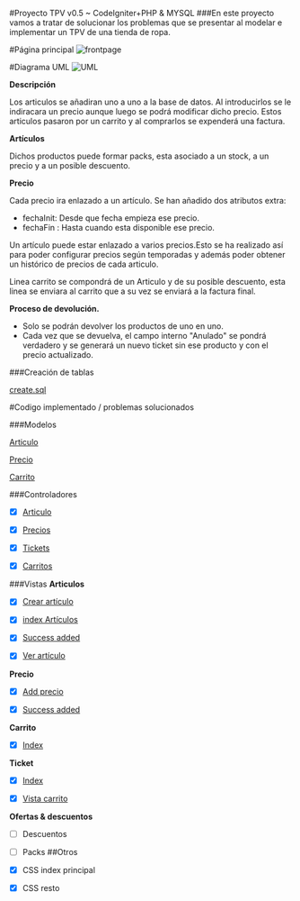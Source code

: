#Proyecto TPV v0.5 ~ CodeIgniter+PHP & MYSQL
###En este proyecto vamos a tratar de solucionar los problemas que se presentar al modelar e implementar un TPV de una tienda de ropa.

#Página principal
![frontpage](https://i.gyazo.com/79078f25c4af2f8886f5623a0eb5337a.png)

#Diagrama UML
![UML](https://i.gyazo.com/d8a2df8e0edaaef9a31b71d9e5c44faf.png)

**Descripción**

Los articulos se añadiran uno a uno a la base de datos. Al introducirlos se le indiracara un precio aunque luego se podrá modificar dicho precio. Estos articulos pasaron por un carrito y al comprarlos se expenderá una factura.

**Artículos**

Dichos productos puede formar packs, esta asociado a un stock, a un precio y a un posible descuento.

**Precio**

Cada precio ira enlazado a un artículo.
Se han añadido dos atributos extra:
 - fechaInit: Desde que fecha empieza ese precio.
 - fechaFin : Hasta cuando esta disponible ese precio.

Un artículo puede estar enlazado a varios precios.Esto se ha realizado así para poder configurar precios según temporadas y además poder obtener un histórico de precios de cada articulo.

Linea carrito se compondrá de un Articulo y de su posible descuento, esta linea se enviara al carrito que a su vez se enviará a la factura final.

**Proceso de devolución.**

- Solo se podrán devolver los productos de uno en uno. 
- Cada vez que se devuelva, el campo interno "Anulado" se pondrá verdadero y se generará un nuevo ticket sin ese producto y con el precio actualizado.

###Creación de tablas 

[create.sql](https://github.com/sn1k/PROYECTO-TPV/blob/master/BBDD/base.sql)

#Codigo implementado / problemas solucionados

###Modelos

[Articulo](https://github.com/sn1k/PROYECTO-TPV/blob/master/CODE/models/Articulo_model.php)

[Precio](https://github.com/sn1k/PROYECTO-TPV/blob/master/CODE/models/Precio_model.php)

[Carrito](https://github.com/sn1k/PROYECTO-TPV/blob/master/CODE/models/Carrito_model.php)

###Controladores

- [x] [Articulo](https://github.com/sn1k/PROYECTO-TPV/blob/master/CODE/controllers/Articulos.php)

- [x] [Precios](https://github.com/sn1k/PROYECTO-TPV/blob/master/CODE/controllers/Precios.php)

- [x] [Tickets](https://github.com/sn1k/PROYECTO-TPV/blob/master/CODE/controllers/Tickets.php)
 
- [x] [Carritos](https://github.com/sn1k/PROYECTO-TPV/blob/master/CODE/controllers/Carritos.php)



###Vistas
**Articulos**

- [x] [Crear artículo](https://github.com/sn1k/PROYECTO-TPV/blob/master/CODE/views/articulos/create.php)

- [x] [index Artículos](https://github.com/sn1k/PROYECTO-TPV/blob/master/CODE/views/articulos/index.php)

- [x] [Success added](https://github.com/sn1k/PROYECTO-TPV/blob/master/CODE/views/articulos/success.php)

- [x] [Ver artículo](https://github.com/sn1k/PROYECTO-TPV/blob/master/CODE/views/articulos/view.php)

**Precio**

- [x] [Add precio](https://github.com/sn1k/PROYECTO-TPV/blob/master/CODE/views/precios/index.php)

- [x] [Success added](https://github.com/sn1k/PROYECTO-TPV/blob/master/CODE/views/precios/success.php)

**Carrito**

- [x] [Index](https://github.com/sn1k/PROYECTO-TPV/blob/master/CODE/views/carritos/index.php)

**Ticket**

- [x] [Index](https://github.com/sn1k/PROYECTO-TPV/blob/master/CODE/views/tickets/index.php)

- [x] [Vista carrito](https://github.com/sn1k/PROYECTO-TPV/blob/master/CODE/views/tickets/view.php)

**Ofertas & descuentos**
- [ ] Descuentos

- [ ] Packs
##Otros
- [x] CSS index principal

- [x] CSS resto 
